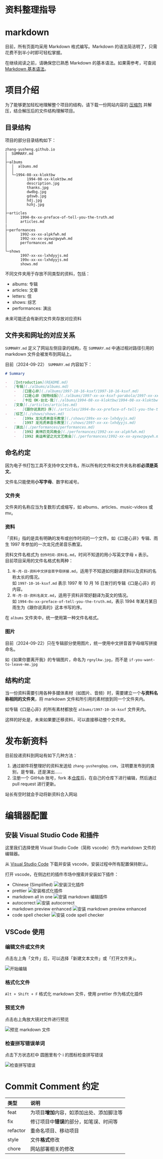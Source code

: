 # 资料整理指导

# markdown

目前，所有页面均采用 Markdown 格式编写。Markdown 的语法简洁明了，只需花费不到半小时即可轻松掌握。

在继续阅读之前，请确保您已熟悉 Markdown 的基本语法。如果需参考，可查阅 [Markdown 基本语法](https://markdown.com.cn/basic-syntax/)。

# 项目介绍

为了能够更加轻松地理解整个项目的结构，请下载一份网站内容的 [压缩包](https://timaab.lanzouj.com/i3Zce2almbmj) 并解压，结合解压后的文件结构理解项目。

## 目录结构

项目的部分目录结构如下：

```shell
zhang-yusheng.github.io
│  SUMMARY.md
│
├─albums
│  │  albums.md
│  │
│  └─1994-08-xx-kloktbw
│         1994-08-xx-kloktbw.md
│         description.jpg
│         thanks.jpg
│         dwdbg.jpg
│         gdswb.jpg
│         hdj.jpg
│         hzhj.jpg
│
├─articles
│      1994-0x-xx-preface-of-tell-you-the-truth.md
│      articles.md
|
├─performances
│      1992-xx-xx-alpkfwh.md
│      1992-xx-xx-ayxwzgwywh.md
│      performances.md
│
└─shows
       1997-xx-xx-lxhdyyjs.md
       199x-xx-xx-lxhdyyjs.md
       shows.md
```

不同文件夹用于存放不同类型的资料，包括：

-   albums: 专辑
-   articles: 文章
-   letters: 信
-   shows: 综艺
-   performances: 演出

未来可能还会有新的文件夹存放对应资料

## 文件夹和网址的对应关系

`SUMMARY.md` 定义了网站左侧目录的结构，在 `SUMMARY.md` 中通过相对路径引用的 markdown 文件会被发布到网站上。

目前（2024-09-22） `SUMMARY.md` 内容如下：

```md
# Summary

-   [Introduction](README.md)
-   [专辑](./albums/albums.md)
    -   [口是心非](./albums/1997-10-16-ksxf/1997-10-16-ksxf.md)
    -   [口是心非（抛物线版）](./albums/1997-xx-xx-ksxf-parabola/1997-xx-xx-ksxf-parabola.md)
    -   [卡拉 OK·台北·我](./albums/1994-08-xx-kloktbw/1994-08-xx-kloktbw.md)
-   [文章](./articles/articles.md)
    -   [《跟你说真的》序](./articles/1994-0x-xx-preface-of-tell-you-the-truth.md)
-   [综艺](./shows/shows.md)
    -   [199x 龙兄虎弟音乐教室](./shows/199x-xx-xx-lxhdyyjs.md)
    -   [1997 龙兄虎弟音乐教室](./shows/1997-xx-xx-lxhdyyjs.md)
-   [演出](./performances/performances.md)
    -   [1992 奥林匹克风晚会](./performances/1992-xx-xx-alpkfwh.md)
    -   [1992 奥运希望之光文艺晚会](./performances/1992-xx-xx-ayxwzgwywh.md)

```

## 命名约定

因为电子书打包工具不支持中文文件名，所以所有的文件和文件夹名称都**必须是英文**。

文件名只能使用**小写字母**、数字和减号。

### 文件夹

文件夹的名称应当为复数形式或缩写，如 albums、articles、music-videos 或 mv。

### 资料

「资料」指的是具有明确的发布或创作时间的一个文件。如《口是心非》专辑、雨生 1997 年参加的一次龙兄虎弟音乐教室。

资料文件名格式为 `创作时间-资料名.md`，时间不知道的用小写英文字母 `x` 表示。  
目前项目采用的文件名格式有两种：

1. `年-月-日-资料中文拼音首字母拼接.md`，适用于不知道如何翻译资料以及资料的名称太长的情况。  
   如 `1997-10-16-ksxf.md` 表示 1997 年 10 月 16 日发行的专辑《口是心非》的内容。
2. `年-月-日-资料名英文.md`，适用于资料非常好翻译为英文的情况。  
   如 `1994-0x-xx-preface-of-tell-you-the-truth.md`，表示 1994 年某月某日雨生为《跟你说真的》这本书写的序。

在 `albums` 文件夹中，统一使用第一种文件名格式。

### 图片

目前（2024-09-22）只在专辑部分使用图片，统一使用中文拼音首字母缩写拼接命名。

如《如果你要离开我》的专辑图片，命名为 `rgnylkw.jpg`，而不是 `if-you-want-to-leave-me.jpg`

## 结构约定

当一份资料需要引用各种多媒体素材（如图片、音频）时，需要建立一个**与资料名称相同的文件夹**，将 markdown 文件和所引用的素材放到同一个文件夹内。

如专辑《口是心非》的所有素材都放在 `albums/1997-10-16-ksxf` 文件夹内。

这样的好处是，未来如果要迁移资料，可以直接移动整个文件夹。

# 发布新资料

目前投递资料到网站有如下几种方法：

1. 通过邮件将整理好的资料发送给 `zhang-yusheng@qq.com`，注明要发布到的类别，是专辑，还是演出……
2. 注册一个 GitHub 账号，fork 本[仓库](https://github.com/zhang-yusheng/zhang-yusheng.github.io)后，在自己的仓库下进行编辑，然后通过 pull request 进行更新。

站长有空时就会手动将新资料合入网站

# 编辑器配置

## 安装 Visual Studio Code 和插件

这里我们选择使用 Visual Studio Code（简称 vscode）作为 markdown 文件的编辑器。

从 [Visual Studio Code](https://code.visualstudio.com/) 下载并安装 vscode，安装过程中所有配置保持默认。

打开 vscode，在侧边栏的插件市场中搜索并安装如下插件：

-   Chinese (Simplified)
    ![安装汉化插件](./install-Chinese-extension.png)
-   prettier
    ![安装格式化插件](./install-prettier.png)
-   markdown all in one
    ![安装 markdown 编辑插件](./install-markdown-all-in-one.png)
-   autocorrect
    ![安装 autocorrect](install-autocorrect.png)
-   markdown preview enhanced
    ![安装 markdown preview enhanced](./install-markdown-preview-enhanced.png)
-   code spell checker
    ![安装 code spell checker](./install-code-spell-checker.png)

## VSCode 使用

### 编辑文件或文件夹

点击左上角「文件」后，可以选择「新建文本文件」或「打开文件夹」。

![开始编辑](./begin-to-edit.png)

### 格式化文件

`Alt + Shift + F` 格式化 markdown 文件，使用 prettier 作为格式化插件

### 预览文件

点击右上角放大镜对文件进行预览

![预览 markdown 文件](./preview-markdown.png)

### 检查拼写错误单词

点击下方状态栏中 圆圈里有个 i 的图标检查拼写错误

![检查拼写错误](./check-spell-errors.png)

# Commit Comment 约定

| 类型     | 说明                                       |
| :------- | :----------------------------------------- |
| feat     | 为项目**增加**内容，如添加出处、添加脚注等 |
| fix      | 修订项目中**错误**的部分，如笔误、时间等   |
| refactor | 重命名项目、移动项目                       |
| style    | 文件**格式**修改                           |
| chore    | 网站部署相关的修改                         |

